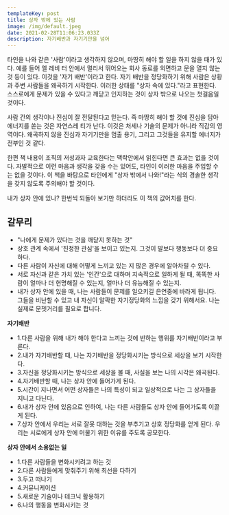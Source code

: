 ```yaml
---
templateKey: post
title: 상자 밖에 있는 사람
image: /img/default.jpeg
date: 2021-02-28T11:06:23.033Z
description: 자기배반과 자기기만을 넘어
---
```

타인을 나와 같은 '사람'이라고 생각하지 않으며, 마땅히 해야 할 일을 하지 않을 때가 있다. 예를 들어 엘 레비 터 안에서 멀리서 뛰어오는 회사 동료를 외면하고 문을 열지 않는 것 등이 있다. 이것을 '자기 배반'이라고 한다. 자기 배반을 정당화하기 위해 사람은 상황과 주변 사람들을 왜곡하기 시작한다. 이러한 상태를 "상자 속에 있다."라고 표현한다. 스스로에게 문제가 있을 수 있다고 깨닫고 인지하는 것이 상자 밖으로 나오는 첫걸음일 것이다. 

사람 간의 생각이나 진심이 잘 전달된다고 믿는다. 즉 마땅히 해야 할 것에 진심을 담아 에너지를 쏟는 것은 자연스레 티가 난다. 이것은 처세나 기술의 문제가 아니라 직감의 영역이다. 왜곡하지 않을 진심과 자기기만을 멈출 용기, 그리고 그것들을 유지할 에너지가 전부인 것 같다.

한편 책 내용이 조직의 저성과자 교육한다는 맥락안에서 읽힌다면 큰 효과는 없을 것이다. 자발적으로 이런 마음과 생각을 갖을 수는 있어도, 타인이 이러한 마음을 주입할 수는 없을 것이다. 이 책을 바탕으로 타인에게 "상자 밖에서 나와!"라는 식의 경솔한 생각을 갖지 않도록 주의해야 할 것이다.

내가 상자 안에 있나? 한번씩 되돌아 보기만 하더라도 이 책의 값어치를 한다.

## 갈무리
* "나에게 문제가 있다는 것을 깨닫지 못하는 것"
* 상호 관계 속에서 '진정한 관심'을 보이고 있는지.  그것이 말보다 행동보다 더 중요하다.
* 다른 사람이 자신에 대해 어떻게 느끼고 있는 지 많은 경우에 알아차릴 수 있다.
* 서로 자신과 같은 가치 있는 '인간'으로 대하며 지속적으로 일하게 될 때, 똑똑한 사람이 얼마나 더 현명해질 수  있는지, 얼마나 더 유능해질 수 있는지.
* 내가 상자 안에 있을 때, 나는 사람들이 문제를 일으키길 은연중에 바라게 됩니다. 그들을 비난할 수 있고 내 자신이 알팍한 자기정당화의 느낌을 갖기 위해서요. 나는 실제로 문젯거리를 필요로 합니다.

**자기배반**

- 1.다른 사람을 위해 내가 해야 한다고 느끼는 것에 반하는 행위를 자기배반이라고 부른다.
- 2.내가 자기배반할 때, 나는 자기배반을 정당화시키는 방식으로 세상을 보기 시작한다.
- 3.자신을 정당화시키는 방식으로 세상을 볼 때, 사실을 보는 나의 시각은 왜곡된다.
- 4.자기배반할 때, 나는 상자 안에 들어가게 된다.
- 5.시간이 지나면서 어떤 상자들은 나의 특성이 되고 일상적으로 나는 그 상자들을 지니고 다닌다.
- 6.내가 상자 안에 있음으로 인하여, 나는 다른 사람들도 상자 안에 들어가도록 이끌게 된다.
- 7.상자 안에서 우리는 서로 잘못 대하는 것을 부추기고 상호 정당화를 얻게 된다. 우리는 서로에게 상자 안에 머물기 위한 이유를 주도록 공모한다.

**상자 안에서 소용없는 일**

- 1.다른 사람들을 변화시키려고 하는 것
- 2.다른 사람들에게 맞춰주기 위해 최선을 다하기
- 3.두고 떠나기
- 4.커뮤니케이션
- 5.새로운 기술이나 테크닉 활용하기
- 6.나의 행동을 변화시키는 것
 


